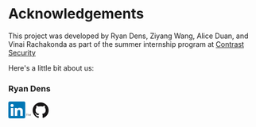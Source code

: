 # Acknowledgements
This project was developed by Ryan Dens, Ziyang Wang, Alice Duan, and Vinai Rachakonda 
as part of the summer internship program at [Contrast Security](https://www.contrastsecurity.com)

Here's a little bit about us:

### Ryan Dens
[![Ryan Dens LinkedIn](ln.png)](https://www.linkedin.com/in/ryan-dens)
[![Ryan Dens Github](GitHub-Mark-32px.png)](https://github.com/ryandens)

